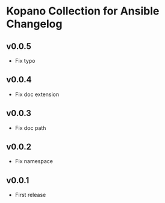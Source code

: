 # Kopano Collection for Ansible Changelog

## v0.0.5
 - Fix typo

## v0.0.4
 - Fix doc extension

## v0.0.3
 - Fix doc path


## v0.0.2
 - Fix namespace


## v0.0.1
 - First release



